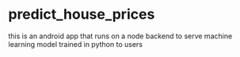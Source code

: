 # predict_house_prices
this is an android app that runs on a node backend to serve machine learning model trained in python to users
